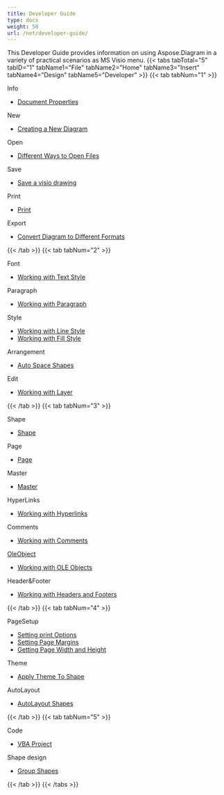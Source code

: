 ```yaml
---
title: Developer Guide
type: docs
weight: 50
url: /net/developer-guide/
---
```


This Developer Guide provides information on using Aspose.Diagram in a variety of practical scenarios as MS Visio menu.
{{< tabs tabTotal="5" tabID="1" tabName1="File" tabName2="Home" tabName3="Insert" tabName4="Design" tabName5="Developer" >}}
{{< tab tabNum="1" >}}
<div class="row">
    <div class="col-md-6">
        <p>Info</p>
        <ul>
            <li><a href="/diagram/net/document-properties/">Document Properties</a></li>
        </ul>
        <p>New</p>
        <ul>
            <li><a href="/diagram/net/your-first-aspose-diagram-application-hello-world/#code-sample-creating-a-new-diagram">Creating a New Diagram</a></li>
        </ul>
        <p>Open</p>
        <ul>
            <li><a href="/diagram/net/open-visio-document/">Different Ways to Open Files</a></li>
       </ul>
        <p>Save</p>
        <ul>
            <li><a href="/diagram/net/save-visio-document/">Save a visio drawing</a></li>
        </ul>
    </div>
    <div class="col-md-6">
	   <p>Print</p>
        <ul>
            <li><a href="/diagram/net/working-with-print/">Print</a></li>
        </ul>
        <p>Export</p>
        <ul>
            <li><a href="/diagram/net/converting/">Convert Diagram to Different Formats</a></li>
        </ul>
    </div>
</div>
{{< /tab >}}
{{< tab tabNum="2" >}}
<div class="row">
    <div class="col-md-6">
        <p>Font</p>
        <ul>
		        <li><a href="/diagram/net/working-with-text/">Working with Text Style</a></li>
        </ul>
       <p>Paragraph</p>
        <ul>
		        <li><a href="/diagram/net/working-with-shapes-paragraph/">Working with Paragraph</a></li>
        </ul>
       <p>Style</p>
        <ul>
					 <li><a href="/diagram/net/set-visio-shape-s-xform-line-and-fill-data/">Working with Line Style</a></li>
					 <li><a href="/diagram/net/set-visio-shape-s-xform-line-and-fill-data/">Working with Fill Style</a></li>
        </ul>  
        <p>Arrangement</p>
        <ul>
					 <li><a href="/diagram/net/auto-space-a-collection-of-shapes-in-the-visio-page/">Auto Space Shapes</a></li>
        </ul>  
        <p>Edit</p>
        <ul>
            <li><a href="/diagram/net/working-with-layers/">Working with Layer</a></li>
        </ul>                
    </div>
</div>
{{< /tab >}}
{{< tab tabNum="3" >}}
<div class="row">
    <div class="col-md-6">
        <p>Shape</p>
        <ul>
            <li><a href="/diagram/net/add-retrieve-copy-and-read-visio-shape-data/">Shape</a></li>
        </ul>
        <ul>
        </ul>
        <p>Page</p>
        <ul>
            <li><a href="/diagram/net/retrieve-get-copy-and-insert-a-page/">Page</a></li>
        </ul>
        <p>Master</p>    
        <ul>
            <li><a href="/diagram/net/working-with-masters/">Master</a></li>
        </ul>
		   <p>HyperLinks</p>
        <ul>
            <li><a href="/diagram/net/working-with-hyperlinks/">Working with Hyperlinks</a></li>
        </ul>
        <p>Comments</p>
        <ul>
            <li><a href="/diagram/net/working-with-comments/">Working with Comments</a></li>
        </ul>       
    </div>
    <div class="col-md-6">       
        <p><a href="/diagram/net/ole-objects-in-visio-diagram/">OleObject</a></p>
        <ul>
            <li><a href="/diagram/net/manipulate-the-embedded-ole-objects-in-visio-diagram/">Working with OLE Objects</a></li>
        </ul>     
        <p>Header&Footer</p>
        <ul>
        <li><a href="/diagram/net/working-with-headers-and-footers/">Working with Headers and Footers</a></li>
        </ul>
    </div>
</div>
{{< /tab >}}
{{< tab tabNum="4" >}}
<div class="row">
    <div class="col-md-6">
        <p>PageSetup</p>
        <ul>
            <li><a href="/diagram/net/setting-print-options/">Setting print Options</a></li>
            <li><a href="/diagram/net/setting-margins/">Setting Page Margins</a></li>
            <li><a href="/diagram/net/get-paper-width-and-height-of-page/">Getting Page Width and Height</a></li>
        </ul>    
        <p>Theme</p>
        <ul>
            <li><a href="/diagram/net/apply-theme-to-shape/">Apply Theme To Shape</a></li>
        </ul>
       <p>AutoLayout</p>
        <ul>
            <li><a href="/diagram/net/create-update-layout-and-auto-fit-shapes/">AutoLayout Shapes</a></li>
        </ul>     
    </div>
</div>
{{< /tab >}}
{{< tab tabNum="5" >}}
<div class="row">
    <div class="col-md-6">
        <p>Code</p>
        <ul>
         <li><a href="/diagram/net/working-with-vbaproject/">VBA Project</a></li>
        </ul>
        <p>Shape design</p>
        <ul>
         <li><a href="/diagram/net/group-convert-and-verify-shapes/#Group Shapes Programming Sample">Group Shapes</a></li>
        </ul>        
    </div>
</div>
{{< /tab >}}
{{< /tabs >}}



